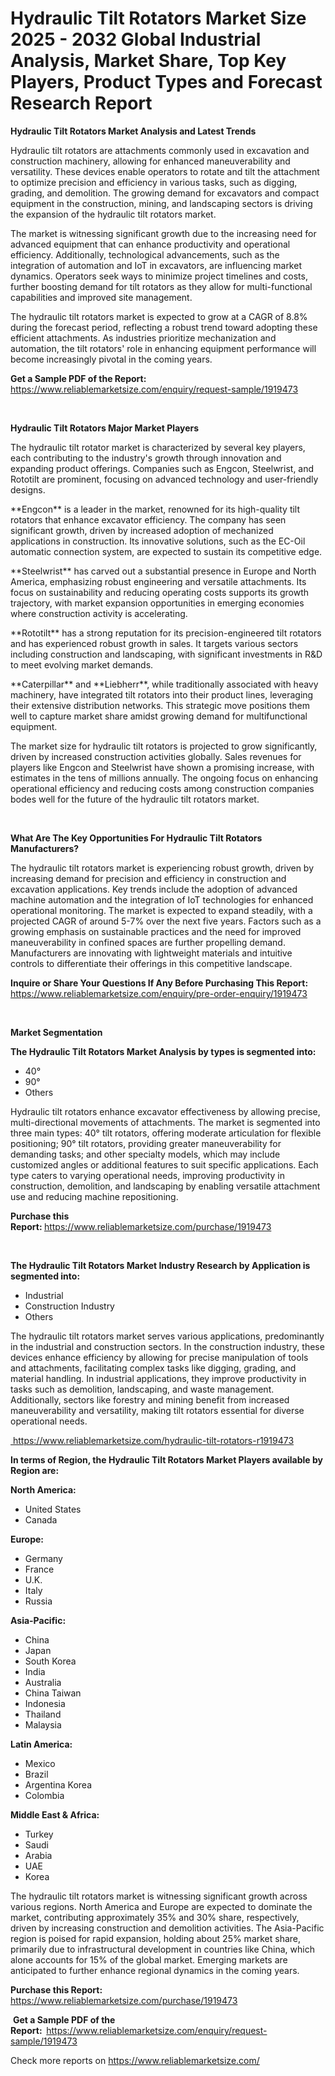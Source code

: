 <p><h1>Hydraulic Tilt Rotators Market Size 2025 - 2032 Global Industrial Analysis, Market Share, Top Key Players, Product Types and Forecast Research Report</h1></p><p><strong>Hydraulic Tilt Rotators Market Analysis and Latest Trends</strong></p>
<p><p>Hydraulic tilt rotators are attachments commonly used in excavation and construction machinery, allowing for enhanced maneuverability and versatility. These devices enable operators to rotate and tilt the attachment to optimize precision and efficiency in various tasks, such as digging, grading, and demolition. The growing demand for excavators and compact equipment in the construction, mining, and landscaping sectors is driving the expansion of the hydraulic tilt rotators market.</p><p>The market is witnessing significant growth due to the increasing need for advanced equipment that can enhance productivity and operational efficiency. Additionally, technological advancements, such as the integration of automation and IoT in excavators, are influencing market dynamics. Operators seek ways to minimize project timelines and costs, further boosting demand for tilt rotators as they allow for multi-functional capabilities and improved site management.</p><p>The hydraulic tilt rotators market is expected to grow at a CAGR of 8.8% during the forecast period, reflecting a robust trend toward adopting these efficient attachments. As industries prioritize mechanization and automation, the tilt rotators' role in enhancing equipment performance will become increasingly pivotal in the coming years.</p></p>
<p><strong>Get a Sample PDF of the Report:&nbsp;</strong> <a href="https://www.reliablemarketsize.com/enquiry/request-sample/1919473?utm_campaign=1845&utm_medium=2&utm_source=Github&utm_content=ia&utm_term=01032025&utm_id=hydraulic-tilt-rotators">https://www.reliablemarketsize.com/enquiry/request-sample/1919473</a></p>
<p>&nbsp;</p>
<p><strong>Hydraulic Tilt Rotators Major Market Players</strong></p>
<p><p>The hydraulic tilt rotator market is characterized by several key players, each contributing to the industry's growth through innovation and expanding product offerings. Companies such as Engcon, Steelwrist, and Rototilt are prominent, focusing on advanced technology and user-friendly designs. </p><p>**Engcon** is a leader in the market, renowned for its high-quality tilt rotators that enhance excavator efficiency. The company has seen significant growth, driven by increased adoption of mechanized applications in construction. Its innovative solutions, such as the EC-Oil automatic connection system, are expected to sustain its competitive edge.</p><p>**Steelwrist** has carved out a substantial presence in Europe and North America, emphasizing robust engineering and versatile attachments. Its focus on sustainability and reducing operating costs supports its growth trajectory, with market expansion opportunities in emerging economies where construction activity is accelerating.</p><p>**Rototilt** has a strong reputation for its precision-engineered tilt rotators and has experienced robust growth in sales. It targets various sectors including construction and landscaping, with significant investments in R&D to meet evolving market demands. </p><p>**Caterpillar** and **Liebherr**, while traditionally associated with heavy machinery, have integrated tilt rotators into their product lines, leveraging their extensive distribution networks. This strategic move positions them well to capture market share amidst growing demand for multifunctional equipment.</p><p>The market size for hydraulic tilt rotators is projected to grow significantly, driven by increased construction activities globally. Sales revenues for players like Engcon and Steelwrist have shown a promising increase, with estimates in the tens of millions annually. The ongoing focus on enhancing operational efficiency and reducing costs among construction companies bodes well for the future of the hydraulic tilt rotators market.</p></p>
<p>&nbsp;</p>
<p><strong>What Are The Key Opportunities For Hydraulic Tilt Rotators Manufacturers?</strong></p>
<p><p>The hydraulic tilt rotators market is experiencing robust growth, driven by increasing demand for precision and efficiency in construction and excavation applications. Key trends include the adoption of advanced machine automation and the integration of IoT technologies for enhanced operational monitoring. The market is expected to expand steadily, with a projected CAGR of around 5-7% over the next five years. Factors such as a growing emphasis on sustainable practices and the need for improved maneuverability in confined spaces are further propelling demand. Manufacturers are innovating with lightweight materials and intuitive controls to differentiate their offerings in this competitive landscape.</p></p>
<p><strong>Inquire or Share Your Questions If Any Before Purchasing This Report:</strong> <a href="https://www.reliablemarketsize.com/enquiry/pre-order-enquiry/1919473?utm_campaign=1845&utm_medium=2&utm_source=Github&utm_content=ia&utm_term=01032025&utm_id=hydraulic-tilt-rotators">https://www.reliablemarketsize.com/enquiry/pre-order-enquiry/1919473</a></p>
<p>&nbsp;</p>
<p><strong>Market Segmentation</strong></p>
<p><strong>The Hydraulic Tilt Rotators Market Analysis by types is segmented into:</strong></p>
<p><ul><li>40°</li><li>90°</li><li>Others</li></ul></p>
<p><p>Hydraulic tilt rotators enhance excavator effectiveness by allowing precise, multi-directional movements of attachments. The market is segmented into three main types: 40° tilt rotators, offering moderate articulation for flexible positioning; 90° tilt rotators, providing greater maneuverability for demanding tasks; and other specialty models, which may include customized angles or additional features to suit specific applications. Each type caters to varying operational needs, improving productivity in construction, demolition, and landscaping by enabling versatile attachment use and reducing machine repositioning.</p></p>
<p><strong>Purchase this Report:&nbsp;</strong><a href="https://www.reliablemarketsize.com/purchase/1919473?utm_campaign=1845&utm_medium=2&utm_source=Github&utm_content=ia&utm_term=01032025&utm_id=hydraulic-tilt-rotators">https://www.reliablemarketsize.com/purchase/1919473</a></p>
<p>&nbsp;</p>
<p><strong>The Hydraulic Tilt Rotators Market Industry Research by Application is segmented into:</strong></p>
<p><ul><li>Industrial</li><li>Construction Industry</li><li>Others</li></ul></p>
<p><p>The hydraulic tilt rotators market serves various applications, predominantly in the industrial and construction sectors. In the construction industry, these devices enhance efficiency by allowing for precise manipulation of tools and attachments, facilitating complex tasks like digging, grading, and material handling. In industrial applications, they improve productivity in tasks such as demolition, landscaping, and waste management. Additionally, sectors like forestry and mining benefit from increased maneuverability and versatility, making tilt rotators essential for diverse operational needs.</p></p>
<p><a href="https://www.reliablemarketsize.com/hydraulic-tilt-rotators-r1919473?utm_campaign=1845&utm_medium=2&utm_source=Github&utm_content=ia&utm_term=01032025&utm_id=hydraulic-tilt-rotators">&nbsp;https://www.reliablemarketsize.com/hydraulic-tilt-rotators-r1919473</a></p>
<p><strong>In terms of Region, the Hydraulic Tilt Rotators Market Players available by Region are:</strong></p>
<p>
    <p> <strong> North America: </strong>
        <ul>
            <li>United States</li>
            <li>Canada</li>
        </ul>
        </p> 
    <p> <strong> Europe: </strong>
        <ul>
            <li>Germany</li>
            <li>France</li>
            <li>U.K.</li>
            <li>Italy</li>
            <li>Russia</li>
        </ul>
        </p> 
    <p> <strong> Asia-Pacific: </strong>
        <ul>
            <li>China</li>
            <li>Japan</li>
            <li>South Korea</li>
            <li>India</li>
            <li>Australia</li>
            <li>China Taiwan</li>
            <li>Indonesia</li>
            <li>Thailand</li>
            <li>Malaysia</li>
        </ul>
        </p> 
    <p> <strong> Latin America: </strong>
        <ul>
            <li>Mexico</li>
            <li>Brazil</li>
            <li>Argentina Korea</li>
            <li>Colombia</li>
        </ul>
        </p> 
    <p> <strong> Middle East & Africa: </strong>
        <ul>
            <li>Turkey</li>
            <li>Saudi</li>
            <li>Arabia</li>
            <li>UAE</li>
            <li>Korea</li>
        </ul>
    </p>
    </p>
<p><p>The hydraulic tilt rotators market is witnessing significant growth across various regions. North America and Europe are expected to dominate the market, contributing approximately 35% and 30% share, respectively, driven by increasing construction and demolition activities. The Asia-Pacific region is poised for rapid expansion, holding about 25% market share, primarily due to infrastructural development in countries like China, which alone accounts for 15% of the global market. Emerging markets are anticipated to further enhance regional dynamics in the coming years.</p></p>
<p><strong>Purchase this Report: </strong><a href="https://www.reliablemarketsize.com/purchase/1919473?utm_campaign=1845&utm_medium=2&utm_source=Github&utm_content=ia&utm_term=01032025&utm_id=hydraulic-tilt-rotators">https://www.reliablemarketsize.com/purchase/1919473</a></p>
<p>&nbsp;<strong>Get a Sample PDF of the Report:&nbsp;&nbsp;</strong><a href="https://www.reliablemarketsize.com/enquiry/request-sample/1919473?utm_campaign=1845&utm_medium=2&utm_source=Github&utm_content=ia&utm_term=01032025&utm_id=hydraulic-tilt-rotators">https://www.reliablemarketsize.com/enquiry/request-sample/1919473</a></p>
<p><strong></strong></p>
<p>Check more reports on <a href="https://www.reliablemarketsize.com/?utm_campaign=1845&utm_medium=2&utm_source=Github&utm_content=ia&utm_term=01032025&utm_id=hydraulic-tilt-rotators">https://www.reliablemarketsize.com/</a></p>